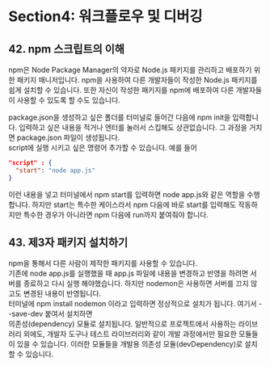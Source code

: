 # Section4: 워크플로우 및 디버깅

## 42. npm 스크립트의 이해

npm은 Node Package Manager의 약자로 Node.js 패키지를 관리하고 배포하기 위한 패키지 매니저입니다. npm을 사용하여 다른 개발자들이 작성한 Node.js 패키지를 쉽게 설치할 수 있습니다. 또한 자신이 작성한 패키지를 npm에 배포하여 다른 개발자들이 사용할 수 있도록 할 수도 있습니다.

package.json을 생성하고 싶은 폴더를 터미널로 들어간 다음에 npm init을 입력합니다. 입력하고 싶은 내용을 적거나 엔터를 눌러서 스킵해도 상관없습니다. 그 과정을 거치면 package.json 파일이 생성됩니다.  
script에 실행 시키고 싶은 명령어 추가할 수 있습니다. 예를 들어

```json
"script" : {
  "start": "node app.js"
}
```

이런 내용을 넣고 터미널에서 npm start를 입력하면 node app.js와 같은 역할을 수행합니다. 하지만 start는 특수한 케이스라서 npm 다음에 바로 start를 입력해도 작동하지만 특수한 경우가 아니라면 npm 다음에 run까지 붙여줘야 합니다.

## 43. 제3자 패키지 설치하기

npm을 통해서 다른 사람이 제작한 패키지를 사용할 수 있습니다.  
기존에 node app.js를 실행했을 때 app.js 파일에 내용을 변경하고 반영을 하려면 서버를 종료하고 다시 실행 해야했습니다. 하지만 nodemon은 사용하면 서버를 끄지 않고도 변경된 내용이 반영됩니다.  
터미널에 npm install nodemon 이라고 입력하면 정상적으로 설치가 됩니다. 여기서 --save-dev 붙여서 설치하면  
의존성(dependency) 모듈로 설치됩니다. 일반적으로 프로젝트에서 사용하는 라이브러리 외에도, 개발자 도구나 테스트 라이브러리와 같이 개발 과정에서만 필요한 모듈들이 있을 수 있습니다. 이러한 모듈들을 개발용 의존성 모듈(devDependency)로 설치할 수 있습니다.
